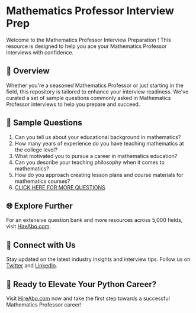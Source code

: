 # Mathematics Professor Interview Prep

Welcome to the Mathematics Professor Interview Preparation ! This resource is designed to help you ace your Mathematics Professor interviews with confidence.

## 🚀 Overview

Whether you're a seasoned Mathematics Professor or just starting in the field, this repository is tailored to enhance your interview readiness. We've curated a set of sample questions commonly asked in Mathematics Professor interviews to help you prepare and succeed.

## 📝 Sample Questions

1. Can you tell us about your educational background in mathematics?
2. How many years of experience do you have teaching mathematics at the college level?
3. What motivated you to pursue a career in mathematics education?
4. Can you describe your teaching philosophy when it comes to mathematics?
5. How do you approach creating lesson plans and course materials for mathematics courses?
6. [CLICK HERE FOR MORE QUESTIONS](https://hireabo.com/job/19_0_32/Mathematics%20Professor)

## 🌐 Explore Further

For an extensive question bank and more resources across 5,000 fields, visit [HireAbo.com](https://www.hireabo.com).

## 📱 Connect with Us

Stay updated on the latest industry insights and interview tips. Follow us on [Twitter](https://twitter.com/hireabo) and [LinkedIn](https://www.linkedin.com/in/hire-abo-3609972a8/).

## 🚀 Ready to Elevate Your Python Career?

Visit [HireAbo.com](https://www.hireabo.com) now and take the first step towards a successful Mathematics Professor career!